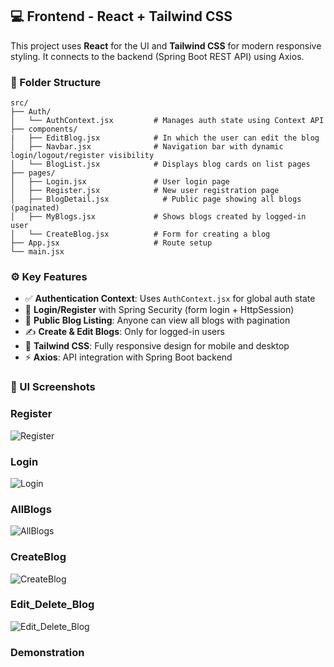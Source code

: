 
## 💻 Frontend - React + Tailwind CSS

This project uses **React** for the UI and **Tailwind CSS** for modern responsive styling. It connects to the backend (Spring Boot REST API) using Axios.

### 📁 Folder Structure
```
src/
├── Auth/
│   └── AuthContext.jsx         # Manages auth state using Context API
├── components/
|   ├── EditBlog.jsx            # In which the user can edit the blog
│   ├── Navbar.jsx              # Navigation bar with dynamic login/logout/register visibility
│   └── BlogList.jsx            # Displays blog cards on list pages
├── pages/
│   ├── Login.jsx               # User login page
│   ├── Register.jsx            # New user registration page
│   ├── BlogDetail.jsx            # Public page showing all blogs (paginated)
│   ├── MyBlogs.jsx             # Shows blogs created by logged-in user
│   └── CreateBlog.jsx          # Form for creating a blog
├── App.jsx                     # Route setup
└── main.jsx   
```
### ⚙️ Key Features

- ✅ **Authentication Context**: Uses `AuthContext.jsx` for global auth state
- 🔐 **Login/Register** with Spring Security (form login + HttpSession)
- 📄 **Public Blog Listing**: Anyone can view all blogs with pagination
- ✍️ **Create & Edit Blogs**: Only for logged-in users
- 🎨 **Tailwind CSS**: Fully responsive design for mobile and desktop
- ⚡ **Axios**: API integration with Spring Boot backend

### 📸 UI Screenshots

### Register
 ![Register](https://github.com/user-attachments/assets/fd061cb8-62a3-4f96-85ef-92e0b6591988)
### Login 
![Login](https://github.com/user-attachments/assets/110f97dd-0c8c-48dc-baea-57ea8ee2d0bb)
### AllBlogs
![AllBlogs](https://github.com/user-attachments/assets/5bc94e39-1b1b-443f-b972-ffb4b77042b2)
### CreateBlog
![CreateBlog](https://github.com/user-attachments/assets/d6ede17b-c427-453d-b703-548feee4d49a)
### Edit_Delete_Blog
![Edit_Delete_Blog](https://github.com/user-attachments/assets/55e64402-be4f-434a-8211-6c09d93ff18b)

### Demonstration
